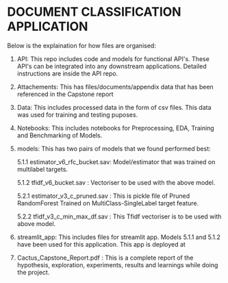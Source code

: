 # DOCUMENT CLASSIFICATION APPLICATION 

Below is the explaination for how files are organised:
1. API: This repo includes code and models for functional API's. These API's can be integrated into any downstream applications. Detailed instructions are inside the API repo. 
2. Attachements: This has files/documents/appendix data that has been referenced in the Capstone report
3. Data: This includes processed data in the form of csv files. This data was used for training and testing puposes. 
4. Notebooks: This includes notebooks for Preprocessing, EDA, Training and Benchmarking of Models. 
5. models: This has two pairs of models that we found performed best:

   5.1.1 estimator_v6_rfc_bucket.sav: Model/estimator that was trained on multilabel targets. 
 
   5.1.2 tfidf_v6_bucket.sav : Vectoriser to be used with the above model. 


   5.2.1 estimator_v3_c_pruned.sav : This is pickle file of Pruned RandomForest Trained on MultiClass-SingleLabel target feature. 

   5.2.2 tfidf_v3_c_min_max_df.sav : This Tfidf vectoriser is to be used with above model. 

6. streamlit_app: This includes files for streamlit app. Models 5.1.1 and 5.1.2 have been used for this application. This app is deployed at 
7. Cactus_Capstone_Report.pdf : This is a complete report of the hypothesis, exploration, experiments, results and learnings while doing the project. 
